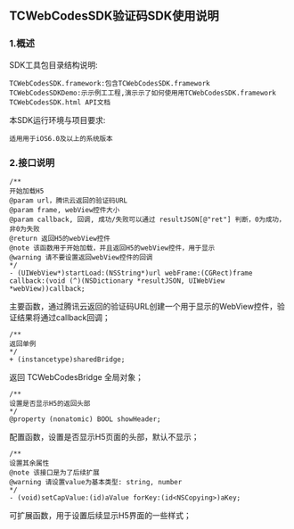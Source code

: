 ## TCWebCodesSDK验证码SDK使用说明
### 1.概述
  SDK工具包目录结构说明:
    
    TCWebCodesSDK.framework:包含TCWebCodesSDK.framework
    TCWebCodesSDKDemo:⽰示例⼯工程,演⽰示了如何使⽤用TCWebCodesSDK.framework
    TCWebCodesSDK.html API文档
    
  本SDK运行环境与项目要求:
    
    适⽤用于iOS6.0及以上的系统版本
    

### 2.接口说明
    
    /**
    开始加载H5
    @param url，腾讯云返回的验证码URL
    @param frame, webView控件大小
    @param callback, 回调, 成功/失败可以通过 resultJSON[@"ret"] 判断，0为成功，非0为失败
    @return 返回H5的webView控件
    @note 该函数用于开始加载，并且返回H5的webView控件，用于显示
    @warning 请不要设置返回webView控件的回调
    */
    - (UIWebView*)startLoad:(NSString*)url webFrame:(CGRect)frame callback:(void (^)(NSDictionary *resultJSON, UIWebView *webView))callback;
    
  主要函数，通过腾讯云返回的验证码URL创建一个用于显示的WebView控件，验证结果将通过callback回调；
  
  
    /**
    返回单例
    */
    + (instancetype)sharedBridge;  
    
  返回 TCWebCodesBridge 全局对象；
  
  
    /**
    设置是否显示H5的返回头部
    */
    @property (nonatomic) BOOL showHeader;
    
  配置函数，设置是否显示H5页面的头部，默认不显示；
  
  
    /**
    设置其余属性
    @note 该接口是为了后续扩展
    @warning 请设置value为基本类型: string, number
    */
    - (void)setCapValue:(id)aValue forKey:(id<NSCopying>)aKey;  
    
  可扩展函数，用于设置后续显示H5界面的一些样式；
  
